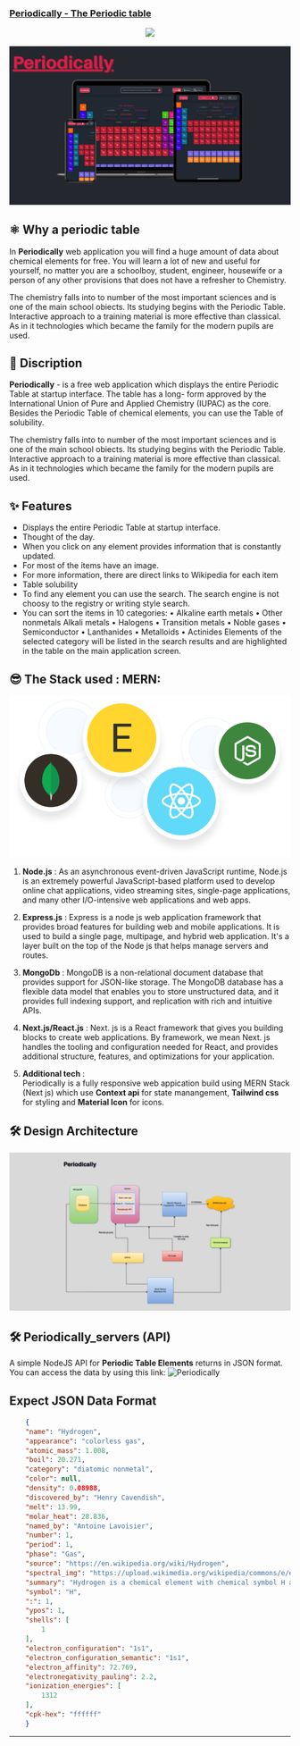 ### [Periodically - The Periodic table](https://periodically-webapp.vercel.app/)
<p align="center">
<img src="https://img.shields.io/badge/Author-@HarshKumarraghav-critical" />
</p>

![Periodically](public/periodically_design.png)


## ⚛️ Why a periodic table
In **Periodically** web application you will find a huge amount of data about chemical elements for free. You will learn a lot of new and useful for yourself, no matter you are a schoolboy, student, engineer, housewife or a person of any other provisions that does not have a refresher to Chemistry.

The chemistry falls into to number of the most important sciences and is one of the main school obiects.
Its studying begins with the Periodic Table. Interactive approach to a training material is more effective than classical. As in it
technologies which became the family for the modern pupils are used.


## 📌 Discription 

**Periodically** - is a free web application which displays the entire Periodic Table at startup interface. The table has a long-
form approved by the International Union of Pure and Applied Chemistry (IUPAC) as the core. Besides the Periodic Table of
chemical elements, you can use the Table of solubility.

The chemistry falls into to number of the most important sciences and is one of the main school obiects.
Its studying begins with the Periodic Table. Interactive approach to a training material is more effective than classical. As in it
technologies which became the family for the modern pupils are used.


## ✨ Features
- Displays the entire Periodic Table at startup interface.
- Thought of the day.
- When you click on any element provides information that is constantly updated.
- For most of the items have an image.
- For more information, there are direct links to Wikipedia for each item
- Table solubility
- To find any element you can use the search. The search engine is not choosy to the registry or writing style search.
- You can sort the items in 10 categories:
• Alkaline earth metals
• Other nonmetals
Alkali metals
• Halogens
• Transition metals
• Noble gases
• Semiconductor
• Lanthanides
• Metalloids
• Actinides
Elements of the selected category will be listed in the search results and are highlighted in the table on the main application
screen.

## 😎 The Stack used : MERN:
![Periodically](public/mern.png)

 1. **Node.js** : 
As an asynchronous event-driven JavaScript runtime, Node.js is an extremely powerful JavaScript-based platform used to develop online chat applications, video streaming sites, single-page applications, and many other I/O-intensive web applications and web apps. 

 2. **Express.js** : 
Express is a node js web application framework that provides broad features for building web and mobile applications. It is used to build a single page, multipage, and hybrid web application.
It's a layer built on the top of the Node js that helps manage servers and routes. 

3. **MongoDb** : 
MongoDB is a non-relational document database that provides support for JSON-like storage. The MongoDB database has a flexible data model that enables you to store unstructured data, and it provides full indexing support, and replication with rich and intuitive APIs. 

4. **Next.js/React.js** : 
Next. js is a React framework that gives you building blocks to create web applications. By framework, we mean Next. js handles the tooling and configuration needed for React, and provides additional structure, features, and optimizations for your application.

5. **Additional tech** :  
 Periodically is a fully responsive web appication build using MERN Stack (Next js) which use **Context api** for state manangement, **Tailwind css** for styling and **Material Icon** for icons.
 
## 🛠️  Design Architecture

![Periodically](public/design_arc.png)

## 🛠️  Periodically_servers (API)

A simple NodeJS API for **Periodic Table Elements** returns in JSON format.
You can access the data by using this link:
![Periodically](https://periodically-servers.herokuapp.com/)


## Expect JSON Data Format


```json
    {
    "name": "Hydrogen",
    "appearance": "colorless gas",
    "atomic_mass": 1.008,
    "boil": 20.271,
    "category": "diatomic nonmetal",
    "color": null,
    "density": 0.08988,
    "discovered_by": "Henry Cavendish",
    "melt": 13.99,
    "molar_heat": 28.836,
    "named_by": "Antoine Lavoisier",
    "number": 1,
    "period": 1,
    "phase": "Gas",
    "source": "https://en.wikipedia.org/wiki/Hydrogen",
    "spectral_img": "https://upload.wikimedia.org/wikipedia/commons/e/e4/Hydrogen_Spectra.jpg",
    "summary": "Hydrogen is a chemical element with chemical symbol H and atomic number 1. With an atomic weight of 1.00794 u, hydrogen is the lightest element on the periodic table. Its monatomic form (H) is the most abundant chemical substance in the Universe, constituting roughly 75% of all baryonic mass.",
    "symbol": "H",
    ":": 1,
    "ypos": 1,
    "shells": [
        1
    ],
    "electron_configuration": "1s1",
    "electron_configuration_semantic": "1s1",
    "electron_affinity": 72.769,
    "electronegativity_pauling": 2.2,
    "ionization_energies": [
        1312
    ],
    "cpk-hex": "ffffff"
    }
```
---



<!-- # How to Contribute

## Prerequisites

Make sure you have the following prerequisites installed on your operating system before you start contributing:

- [Nodejs and npm](https://nodejs.org/en/)

  To verify run:

  ```
  node -v
  ```

  ```
  npm -v
  ```

## Set up your Local Development Environment

Follow the following instructions to start contributing.

**1.** Fork [this](https://github.com/theplayer9/Crypto-Cosmos) repository.

**2.** Clone your forked copy of the project.

```
git clone https://github.com/<your-github-username>/Crypto-Cosmos.git
```

**3.** Navigate to the project directory.

```
cd Crypto-Cosmos
```

**4.** Add a reference(remote) to the original repository.

```
git remote add upstream https://github.com/theplayer9/Crypto-Cosmos.git
```

**5.** Check the remotes for this repository.

```
git remote -v
```

**6.** Always take a pull from the upstream repository to your master branch to keep it at par with the main project (updated repository).

```
  git pull upstream master
```

**7.** Create a new branch.

```
  git checkout -b <your_branch_name>
```

**8.** Install the dependencies for running the site.

```
  npm i
```

**9.** Make the desired changes.

**10.** Run the site locally to preview changes.

```
  npm start
```

**11.** Track your changes.

```
  git add .
```

**12.** Commit your changes. While contributing to this project, you can use signing-off-on-commits for each commit you make.

```
  git commit --signoff -m "<commit subject>"
```

or you could go with the shorter format for the same, as shown below.

```
  git commit -s -m "<commit subject>"
```

**13.** While you are working on your branch, other developers may update the `master` branch with their branch. This action means your branch is now out of date with the `master` branch and missing content. So to fetch the new changes, follow along:

```
  git checkout master
  git fetch origin master
  git merge upstream/master
  git push origin
```

Now you need to merge the `master` branch into your branch. This can be done in the following way:

```
  git checkout <your_branch_name>
  git merge master
```

**14.** Push the committed changes in your feature branch to your remote repo.

```
  git push -u origin <your_branch_name>
```

**15.** Once you’ve committed and pushed all of your changes to GitHub, go to the page for your fork on GitHub, select your development branch, and click the pull request button. Please ensure that you compare your feature branch to the desired branch of the repo you are supposed to make a PR to. If you need to make any adjustments to your pull request, just push the updates to GitHub. Your pull request will automatically track the changes in your development branch and update it.

## 🥁 Features

- Displays the latest updates about the top 100 cryptocurrencies like its market cap, current price, the percentage change in the last 24 hours, profit, etc.
- Shows the behavior of any crypto in chart form with all the stats alongside.
- May choose any among the two currencies i.e INR and USD.
- Can track the growth/fall of any crypto upto last 1 year and display it.

## Scope Of Impovement

- Authentication
- Personalized crypto cart for every user. -->
